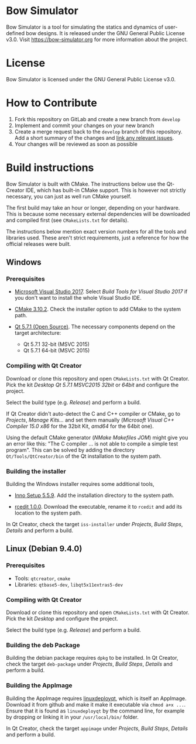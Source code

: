 # Bow Simulator

Bow Simulator is a tool for simulating the statics and dynamics of user-defined bow designs.
It is released under the GNU General Public License v3.0.
Visit https://bow-simulator.org for more information about the project.

# License

Bow Simulator is licensed under the GNU General Public License v3.0.

# How to Contribute

1. Fork this repository on GitLab and create a new branch from `develop`
2. Implement and commit your changes on your new branch
3. Create a merge request back to the `develop` branch of this repository. Add a short summary of the changes and [link any relevant issues](https://docs.gitlab.com/ce/user/project/issues/crosslinking_issues.html).
4. Your changes will be reviewed as soon as possible

# Build instructions

Bow Simulator is built with CMake.
The instructions below use the Qt-Creator IDE, which has built-in CMake support.
This is however not strictly necessary, you can just as well run CMake yourself.

The first build may take an hour or longer, depending on your hardware.
This is because some necessary external dependencies will be downloaded and compiled first (see `CMakeLists.txt` for details).

The instructions below mention exact version numbers for all the tools and libraries used.
These aren't strict requirements, just a reference for how the official releases were built.

## Windows

### Prerequisites

* [Microsoft Visual Studio 2017](https://www.visualstudio.com/downloads/). Select *Build Tools for Visual Studio 2017* if you don't want to install the whole Visual Studio IDE.

* [CMake 3.10.2](https://cmake.org/download/). Check the installer option to add CMake to the system path.

* [Qt 5.7.1 (Open Source)](https://www.qt.io/download). The necessary components depend on the target architecture:
    * Qt 5.7.1 32-bit (MSVC 2015)
    * Qt 5.7.1 64-bit (MSVC 2015)

### Compiling with Qt Creator

Download or clone this repository and open `CMakeLists.txt` with Qt Creator.
Pick the kit *Desktop Qt 5.7.1 MSVC2015 32bit* or *64bit* and configure the project.

Select the build type (e.g. *Release*) and perform a build.

If Qt Creator didn't auto-detect the C and C++ compiler or CMake, go to *Projects*, *Manage Kits...* and set them manually (*Microsoft Visual C++ Compiler 15.0 x86* for the 32bit Kit, *amd64* for the 64bit one).

Using the default CMake generator (*NMake Makefiles JOM*) might give you an error like this: "The C compiler ... is not able to compile a simple test program".
This can be solved by adding the directory `Qt/Tools/QtCreator/bin` of the Qt installation to the system path.

### Building the installer

Building the Windows installer requires some additional tools,

* [Inno Setup 5.5.9](http://www.jrsoftware.org/isdl.php). Add the installation directory to the system path.

* [rcedit 1.0.0](https://github.com/electron/rcedit/releases). Download the executable, rename it to `rcedit` and add its location to the system path.

In Qt Creator, check the target `iss-installer` under *Projects*, *Build Steps*, *Details* and perform a build.

## Linux (Debian 9.4.0)

### Prerequisites

* Tools: `qtcreator`, `cmake`
* Libraries: `qtbase5-dev`, `libqt5x11extras5-dev`

### Compiling with Qt Creator

Download or clone this repository and open `CMakeLists.txt` with Qt Creator.
Pick the kit *Desktop* and configure the project.

Select the build type (e.g. *Release*) and perform a build.

### Building the deb Package

Building the debian package requires `dpkg` to be installed. In Qt Creator, check the target `deb-package` under *Projects*, *Build Steps*, *Details* and perform a build.

### Building the AppImage

Building the AppImage requires [linuxdeployqt](https://github.com/probonopd/linuxdeployqt/releases), which is itself an AppImage.
Download it from github and make it make it executable via `chmod a+x ...`.
Ensure that it is found as `linuxdeployqt` by the command line, for example by dropping or linking it in your `/usr/local/bin/` folder.

In Qt Creator, check the target `appimage` under *Projects*, *Build Steps*, *Details* and perform a build.
